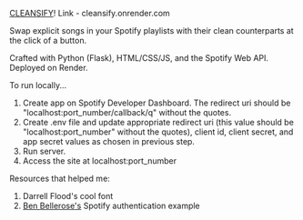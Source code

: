 [CLEANSIFY](cleansify.onrender.com)! 
Link - cleansify.onrender.com

Swap explicit songs in your Spotify playlists with their clean counterparts at the click of a button.

Crafted with Python (Flask), HTML/CSS/JS, and the Spotify Web API. Deployed on Render.

To run locally...
1. Create app on Spotify Developer Dashboard. The redirect uri should be "localhost:port_number/callback/q" without the quotes.
2. Create .env file and update appropriate redirect uri (this value should be "localhost:port_number" without the quotes), client id, client secret, and app secret values as chosen in previous step.
3. Run server.
4. Access the site at localhost:port_number



Resources that helped me: 
1. Darrell Flood's cool font
2. [Ben Bellerose's]([url](https://github.com/bellerb/Spotify_Flask/)https://github.com/bellerb/Spotify_Flask/) Spotify authentication example
